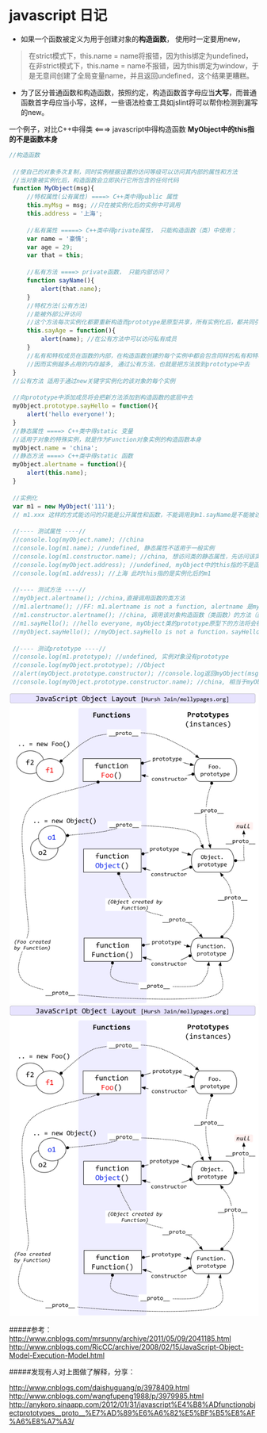 # javascript 日记


- 如果一个函数被定义为用于创建对象的**构造函数**， 使用时一定要用new， 
> 在strict模式下，this.name = name将报错，因为this绑定为undefined，在非strict模式下，this.name = name不报错，因为this绑定为window，于是无意间创建了全局变量name，并且返回undefined，这个结果更糟糕。
 - 为了区分普通函数和构造函数，按照约定，构造函数首字母应当**大写**，而普通函数首字母应当小写，这样，一些语法检查工具如jslint将可以帮你检测到漏写的new。

一个例子，对比C++中得类 <===> javascript中得构造函数
**MyObject中的this指的不是函数本身**
```js
//构造函数

 //使自己的对象多次复制，同时实例根据设置的访问等级可以访问其内部的属性和方法
 //当对象被实例化后，构造函数会立即执行它所包含的任何代码
 function MyObject(msg){
     //特权属性(公有属性) ====> C++类中得public 属性
     this.myMsg = msg; //只在被实例化后的实例中可调用
     this.address = '上海';
     
     //私有属性 =====> C++类中得private属性， 只能构造函数（类）中使用；
     var name = '豪情';
     var age = 29;
     var that = this;
     
     //私有方法 ====> private函数， 只能内部访问？
     function sayName(){
         alert(that.name);
     }
     //特权方法(公有方法)
     //能被外部公开访问
     //这个方法每次实例化都要重新构造而prototype是原型共享，所有实例化后，都共同引用同一个
     this.sayAge = function(){
         alert(name); //在公有方法中可以访问私有成员
     }
     //私有和特权成员在函数的内部，在构造函数创建的每个实例中都会包含同样的私有和特权成员的副本，
     //因而实例越多占用的内存越多, 通过公有方法，也就是把方法放到prototype中去
 }
 //公有方法 适用于通过new关键字实例化的该对象的每个实例
 
 //向prototype中添加成员将会把新方法添加到构造函数的底层中去
 myObject.prototype.sayHello = function(){
     alert('hello everyone!');
 }
 //静态属性 ====> C++类中得static 变量
 //适用于对象的特殊实例，就是作为Function对象实例的构造函数本身
 myObject.name = 'china';
 //静态方法 ====> C++类中得static 函数
 myObject.alertname = function(){
     alert(this.name);
 }
 
 //实例化
 var m1 = new MyObject('111');
 // m1.xxx 这样的方式能访问的只能是公开属性和函数，不能调用到m1.sayName是不能被访问的；而原型（基类）中添加的sayHello方法在对象实例化后能访问的m.sayhello();是ok的；
 
 //---- 测试属性 ----//
 //console.log(myObject.name); //china
 //console.log(m1.name); //undefined, 静态属性不适用于一般实例
 //console.log(m1.constructor.name); //china, 想访问类的静态属性，先访问该实例的构造函数，然后在访问该类静态属性
 //console.log(myObject.address); //undefined, myObject中的this指的不是函数本身，而是调用address的对象，而且只能是对象
 //console.log(m1.address); //上海 此时this指的是实例化后的m1
 
 //---- 测试方法 ----//
 //myObject.alertname(); //china,直接调用函数的类方法
 //m1.alertname(); //FF: m1.alertname is not a function, alertname 是myObject类的方法，和实例对象没有直接关系， 这和C++中得不一样额
 //m1.constructor.alertname(); //china, 调用该对象构造函数（类函数）的方法（函数）
 //m1.sayHello(); //hello everyone, myObject类的prototype原型下的方法将会被实例继承
 //myObject.sayHello(); //myObject.sayHello is not a function，sayHello是原型方法，不是类的方法
 
 //---- 测试prototype ----//
 //console.log(m1.prototype); //undefined, 实例对象没有prototype
 //console.log(myObject.prototype); //Object 
 //alert(myObject.prototype.constructor); //console.log返回myObject(msg)，此时alert()更清楚，相当于myObject
 //console.log(myObject.prototype.constructor.name); //china, 相当于myObject.name;
```
![图一](221538237.jpg)
![图二](221538237.jpg)

#####参考：
http://www.cnblogs.com/mrsunny/archive/2011/05/09/2041185.html
http://www.cnblogs.com/RicCC/archive/2008/02/15/JavaScript-Object-Model-Execution-Model.html
 

#####发现有人对上图做了解释，分享：

http://www.cnblogs.com/daishuguang/p/3978409.html
http://www.cnblogs.com/wangfupeng1988/p/3979985.html
http://anykoro.sinaapp.com/2012/01/31/javascript%E4%B8%ADfunctionobjectprototypes__proto__%E7%AD%89%E6%A6%82%E5%BF%B5%E8%AF%A6%E8%A7%A3/